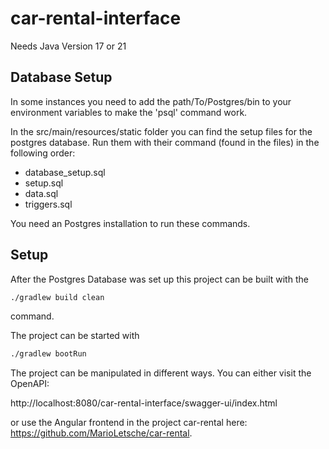 # car-rental-interface

Needs Java Version 17 or 21

## Database Setup

In some instances you need to add the path/To/Postgres/bin to your environment variables to make the 'psql' command work.

In the src/main/resources/static folder you can find the setup files for the postgres database. Run them with their command (found in the files) in the following order:

- database_setup.sql
- setup.sql
- data.sql
- triggers.sql

You need an Postgres installation to run these commands.

## Setup

After the Postgres Database was set up this project can be built with the

```bash
./gradlew build clean
```

command.

The project can be started with

```bash
./gradlew bootRun
```

The project can be manipulated in different ways. You can either visit the OpenAPI:

http://localhost:8080/car-rental-interface/swagger-ui/index.html

or use the Angular frontend in the project car-rental here: https://github.com/MarioLetsche/car-rental.
